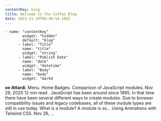 ```yaml
---
contentKey: blog
title: Welcome to the Coffee Blog
date: 2021-11-20T06:40:54.105Z
---
```

```
- name: "contentKey"
        widget: "hidden"
        default: "blog"
      - label: "Title"
        name: "title"
        widget: "string"
      - label: "Publish Date"
        name: "date"
        widget: "datetime"
      - label: "Body"
        name: "body"
        widget: "markd
```

<!--StartFragment-->

**oe Attardi**. Menu. Home Badges. Comparison of JavaScript modules. Nov 29, 2020 12 min read . JavaScript has been around since 1995. In that time there have been several different ways to create modules. Due to browser compatibility issues and legacy codebases, all of these module types are still in use today. What is a module? A module is so... Using Animations with Tailwind CSS. Nov 26, …

<!--EndFragment-->